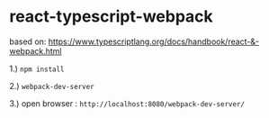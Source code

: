 # react-typescript-webpack
based on: https://www.typescriptlang.org/docs/handbook/react-&-webpack.html

1.) ```npm install```

2.) ```webpack-dev-server```

3.) open browser : ```http://localhost:8080/webpack-dev-server/ ```
